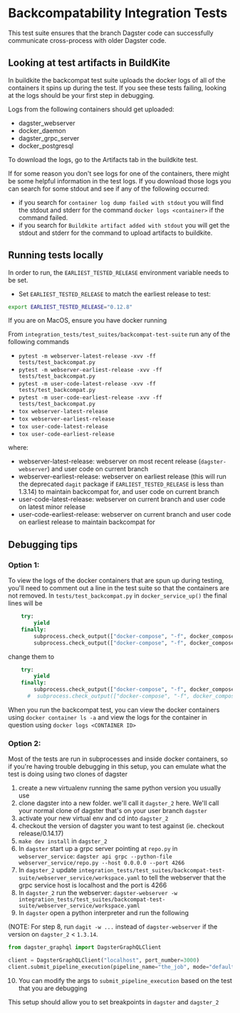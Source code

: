 # Backcompatability Integration Tests

This test suite ensures that the branch Dagster code can successfully communicate cross-process with older Dagster code.

## Looking at test artifacts in BuildKite

In buildkite the backcompat test suite uploads the docker logs of all of the containers it spins up during the test. If you
see these tests failing, looking at the logs should be your first step in debugging.

Logs from the following containers should get uploaded:

- dagster_webserver
- docker_daemon
- dagster_grpc_server
- docker_postgresql

To download the logs, go to the Artifacts tab in the buildkite test.

If for some reason you don't see logs for one of the containers, there might be some helpful information
in the test logs. If you download those logs you can search for some stdout and see if any of the following occurred:

- if you search for `container log dump failed with stdout` you will find the stdout and stderr for the command
  `docker logs <container>` if the command failed.
- if you search for `Buildkite artifact added with stdout` you will get the stdout and stderr for the command to upload
  artifacts to buildkite.

## Running tests locally

In order to run, the `EARLIEST_TESTED_RELEASE` environment variable needs to be set.

- Set `EARLIEST_TESTED_RELEASE` to match the earliest release to test:

```bash
export EARLIEST_TESTED_RELEASE="0.12.8"
```

If you are on MacOS, ensure you have docker running

From `integration_tests/test_suites/backcompat-test-suite` run any of the following commands

- `pytest -m webserver-latest-release -xvv -ff tests/test_backcompat.py`
- `pytest -m webserver-earliest-release -xvv -ff tests/test_backcompat.py`
- `pytest -m user-code-latest-release -xvv -ff tests/test_backcompat.py`
- `pytest -m user-code-earliest-release -xvv -ff tests/test_backcompat.py`
- `tox webserver-latest-release`
- `tox webserver-earliest-release`
- `tox user-code-latest-release`
- `tox user-code-earliest-release`

where:

- webserver-latest-release: webserver on most recent release (`dagster-webserver`) and user code on current branch
- webserver-earliest-release: webserver on earliest release (this will run the deprecated `dagit` package if `EARLIEST_TESTED_RELEASE` is less than 1.3.14) to maintain backcompat for, and user code on current branch
- user-code-latest-release: webserver on current branch and user code on latest minor release
- user-code-earliest-release: webserver on current branch and user code on earliest release to maintain backcompat for

## Debugging tips

### Option 1:

To view the logs of the docker containers that are spun up during testing, you'll need to comment out a line in the
test suite so that the containers are not removed. In `tests/test_backcompat.py` in `docker_service_up()` the final lines will be

```python
    try:
        yield
    finally:
        subprocess.check_output(["docker-compose", "-f", docker_compose_file, "stop"])
        subprocess.check_output(["docker-compose", "-f", docker_compose_file, "rm", "-f"])
```

change them to

```python
    try:
        yield
    finally:
        subprocess.check_output(["docker-compose", "-f", docker_compose_file, "stop"])
      #  subprocess.check_output(["docker-compose", "-f", docker_compose_file, "rm", "-f"])
```

When you run the backcompat test, you can view the docker containers using `docker container ls -a` and view the logs for the container in
question using `docker logs <CONTAINER ID>`

### Option 2:

Most of the tests are run in subprocesses and inside docker containers, so if you're having trouble debugging
in this setup, you can emulate what the test is doing using two clones of dagster

1. create a new virtualenv running the same python version you usually use
2. clone dagster into a new folder. we'll call it `dagster_2` here. We'll call your normal clone of dagster that's on your user branch `dagster`
3. activate your new virtual env and cd into `dagster_2`
4. checkout the version of dagster you want to test against (ie. checkout release/0.14.17)
5. `make dev install` in `dagster_2`
6. In `dagster` start up a grpc server pointing at `repo.py` in `webserver_service`: `dagster api grpc --python-file webserver_service/repo.py --host 0.0.0.0 --port 4266`
7. In `dagster_2` update `integration_tests/test_suites/backcompat-test-suite/webserver_service/workspace.yaml` to tell the webserver that the grpc service host is localhost and the port is 4266
8. In `dagster_2` run the webserver: `dagster-webserver -w integration_tests/test_suites/backcompat-test-suite/webserver_service/workspace.yaml`
9. In `dagster` open a python interpreter and run the following

(NOTE: For step 8, run `dagit -w ...` instead of `dagster-webserver` if the version on `dagster_2` < `1.3.14`.

```python
from dagster_graphql import DagsterGraphQLClient

client = DagsterGraphQLClient("localhost", port_number=3000)
client.submit_pipeline_execution(pipeline_name="the_job", mode="default", run_config={})
```

10. You can modify the args to `submit_pipeline_execution` based on the test that you are debugging

This setup should allow you to set breakpoints in `dagster` and `dagster_2`

